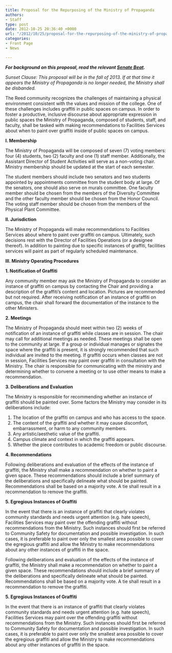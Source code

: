 ```yaml
---
title: Proposal for the Repurposing of the Ministry of Propaganda
authors:
- Staff
type: post
date: 2012-10-25 20:36:40 +0000
url: "/2012/10/25/proposal-for-the-repurposing-of-the-ministry-of-propaganda/"
categories:
- Front Page
- News

---
```

_**For background on this proposal, read the relevant [Senate Beat][1].**_

_Sunset Clause: This proposal will be in the fall of 2013. If at that time it appears the Ministry of Propaganda is no longer needed, the Ministry shall be disbanded._

The Reed community recognizes the challenges of maintaining a physical environment consistent with the values and mission of the college. One of these challenges includes graffiti in public spaces on campus. In order to foster a productive, inclusive discourse about appropriate expression in public spaces the Ministry of Propaganda, composed of students, staff, and faculty, shall be tasked with making recommendations to Facilities Services about when to paint over graffiti inside of public spaces on campus.

**I. Membership**

The Ministry of Propaganda will be composed of seven (7) voting members: four (4) students, two (2) faculty and one (1) staff member. Additionally, the Assistant Director of Student Activities will serve as a non-voting chair. Ministry membership should be updated at the start of each semester.

The student members should include two senators and two students appointed by appointments committee from the student body at large. Of the senators, one should also serve on murals committee. One faculty member should be chosen from the members of the Diversity Committee and the other faculty member should be chosen from the Honor Council. The voting staff member should be chosen from the members of the Physical Plant Committee.

**II. Jurisdiction**

The Ministry of Propaganda will make recommendations to Facilities Services about where to paint over graffiti on campus. Ultimately, such decisions rest with the Director of Facilities Operations (or a designee thereof). In addition to painting due to specific instances of graffiti, facilities services will paint as part of regularly scheduled maintenance.

**III. Ministry Operating Procedures**

**1. Notification of Graffiti**

Any community member may ask the Ministry of Propaganda to consider an instance of graffiti on campus by contacting the Chair and providing a description of the graffiti’s content and location. Pictures are recommended but not required. After receiving notification of an instance of graffiti on campus, the chair shall forward the documentation of the instance to the other Ministers.

**2. Meetings**

The Ministry of Propaganda should meet within two (2) weeks of notification of an instance of graffiti while classes are in session. The chair may call for additional meetings as needed. These meetings shall be open to the community at large. If a group or individual manages or signates the space where the graffiti is present, it is strongly recommended that such individual are invited to the meeting. If graffiti occurs when classes are not in session, Facilities Services may paint over graffiti in consultation with the Ministry. The chair is responsible for communicating with the ministry and determining whether to convene a meeting or to use other means to make a recommendation.

**3. Deliberations and Evaluation**

The Ministry is responsible for recommending whether an instance of graffiti should be painted over. Some factors the Ministry may consider in its deliberations include:

  1. The location of the graffiti on campus and who has access to the space.
  2. The content of the graffiti and whether it may cause discomfort, embarrassment, or harm to any community members.
  3. Any artistic/aesthetic value of the graffiti.
  4. Campus climate and context in which the graffiti appears.
  5. Whether the piece contributes to academic freedom or public discourse.

**4. Recommendations**

Following deliberations and evaluation of the effects of the instance of graffiti, the Ministry shall make a recommendation on whether to paint a given space. These recommendations should include a brief summary of the deliberations and specifically delineate what should be painted. Recommendations shall be based on a majority vote. A tie shall result in a recommendation to remove the graffiti.

**5. Egregious Instances of Graffiti**

In the event that there is an instance of graffiti that clearly violates community standards and needs urgent attention (e.g. hate speech), Facilities Services may paint over the offending graffiti without recommendations from the Ministry. Such instances should first be referred to Community Safety for documentation and possible investigation. In such cases, it is preferable to paint over only the smallest area possible to cover the egregious graffiti and allow the Ministry to make recommendations about any other instances of graffiti in the space.

Following deliberations and evaluation of the effects of the instance of graffiti, the Ministry shall make a recommendation on whether to paint a given space. These recommendations should include a brief summary of the deliberations and specifically delineate what should be painted. Recommendations shall be based on a majority vote. A tie shall result in a recommendation to remove the graffiti.

**5. Egregious Instances of Graffiti**

In the event that there is an instance of graffiti that clearly violates community standards and needs urgent attention (e.g. hate speech), Facilities Services may paint over the offending graffiti without recommendations from the Ministry. Such instances should first be referred to Community Safety for documentation and possible investigation. In such cases, it is preferable to paint over only the smallest area possible to cover the egregious graffiti and allow the Ministry to make recommendations about any other instances of graffiti in the space.

 [1]: http://www.reedquest.org/2012/10/senate-beat-rd-patrols-graffiti-and-sustainability/ "Senate Beat: RD Patrols, Graffiti, and Sustainability"